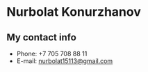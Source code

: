 # Nurbolat Konurzhanov
## My contact info
* Phone: +7 705 708 88 11
* E-mail: nurbolat15113@gmail.com